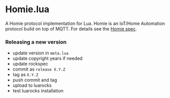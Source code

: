 # Homie.lua

A Homie protocol implementation for Lua. Homie is an IoT/Home Automation protocol
build on top of MQTT. For details see the [Homie spec](https://homieiot.github.io/specification/).

### Releasing a new version

 - update version in `meta.lua`
 - update copyright years if needed
 - update rockspec
 - commit as `release X.Y.Z`
 - tag as `X.Y.Z`
 - push commit and tag
 - upload to luarocks
 - test luarocks installation
